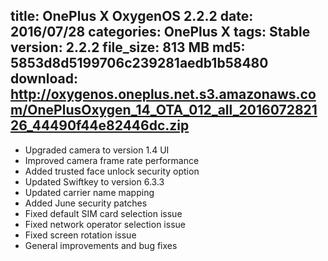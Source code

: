 title: OnePlus X OxygenOS 2.2.2
date: 2016/07/28
categories: OnePlus X
tags: Stable
version: 2.2.2
file_size: 813 MB
md5: 5853d8d5199706c239281aedb1b58480
download: http://oxygenos.oneplus.net.s3.amazonaws.com/OnePlusOxygen_14_OTA_012_all_201607282126_44490f44e82446dc.zip
---
* Upgraded camera to version 1.4 UI 
* Improved camera frame rate performance
* Added trusted face unlock security option
* Updated Swiftkey to version 6.3.3
* Updated carrier name mapping
* Added June security patches
* Fixed default SIM card selection issue
* Fixed network operator selection issue
* Fixed screen rotation issue
* General improvements and bug fixes
